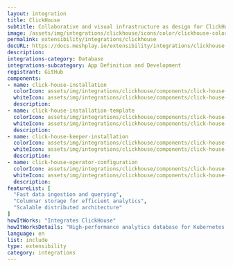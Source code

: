 ```yaml
---
layout: integration
title: ClickHouse
subtitle: Collaborative and visual infrastructure as design for ClickHouse
image: /assets/img/integrations/clickhouse/icons/color/clickhouse-color.svg
permalink: extensibility/integrations/clickhouse
docURL: https://docs.meshplay.io/extensibility/integrations/clickhouse
description: 
integrations-category: Database
integrations-subcategory: App Definition and Development
registrant: GitHub
components: 
- name: click-house-installation
  colorIcon: assets/img/integrations/clickhouse/components/click-house-installation/icons/color/click-house-installation-color.svg
  whiteIcon: assets/img/integrations/clickhouse/components/click-house-installation/icons/white/click-house-installation-white.svg
  description: 
- name: click-house-installation-template
  colorIcon: assets/img/integrations/clickhouse/components/click-house-installation-template/icons/color/click-house-installation-template-color.svg
  whiteIcon: assets/img/integrations/clickhouse/components/click-house-installation-template/icons/white/click-house-installation-template-white.svg
  description: 
- name: click-house-keeper-installation
  colorIcon: assets/img/integrations/clickhouse/components/click-house-keeper-installation/icons/color/click-house-keeper-installation-color.svg
  whiteIcon: assets/img/integrations/clickhouse/components/click-house-keeper-installation/icons/white/click-house-keeper-installation-white.svg
  description: 
- name: click-house-operator-configuration
  colorIcon: assets/img/integrations/clickhouse/components/click-house-operator-configuration/icons/color/click-house-operator-configuration-color.svg
  whiteIcon: assets/img/integrations/clickhouse/components/click-house-operator-configuration/icons/white/click-house-operator-configuration-white.svg
  description: 
featureList: [
  "Fast data ingestion and querying",
  "Columnar storage for efficient analytics",
  "Scalable distributed architecture"
]
howItWorks: "Integrates ClickHouse"
howItWorksDetails: "High-performance analytics database for Kubernetes data"
language: en
list: include
type: extensibility
category: integrations
---
```

